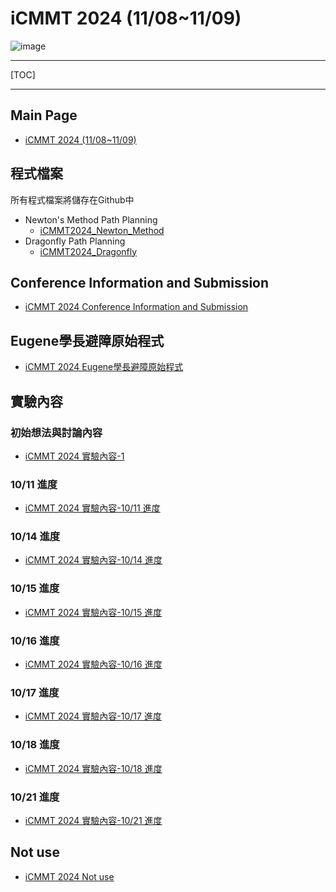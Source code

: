 # iCMMT 2024 (11/08~11/09)

![image](https://hackmd.io/_uploads/BkRZZ95pR.png)

---

[TOC]

---

## Main Page

- [iCMMT 2024 (11/08~11/09)](/_9ELT_9URsCRAgXCXS2apw)

## 程式檔案

所有程式檔案將儲存在Github中

- Newton's Method Path Planning
    - [iCMMT2024_Newton_Method](https://github.com/Jhenhenghu2001/iCMMT2024_Newton_Method)
- Dragonfly Path Planning
    - [iCMMT2024_Dragonfly](https://github.com/Jhenhenghu2001/iCMMT2024_Dragonfly)

## Conference Information and Submission

- [iCMMT 2024 Conference Information and Submission](/hzRjIlOZRQuHOI61iMjHOA)

## Eugene學長避障原始程式

- [iCMMT 2024 Eugene學長避障原始程式](/Tc7MQotWTkylUqz8GrmPuA)

## 實驗內容

### 初始想法與討論內容

- [iCMMT 2024 實驗內容-1](/itifhcc6RTSLt6qrl3XaNQ)

### 10/11 進度

- [iCMMT 2024 實驗內容-10/11 進度](/mplsnPEQTJOuBHik2QOUHw)

### 10/14 進度

- [iCMMT 2024 實驗內容-10/14 進度](/dFnqyhlGRTSX-68EtxuF1g)

### 10/15 進度

- [iCMMT 2024 實驗內容-10/15 進度](/gDY451JoRrOB50FMlhQgBg)

### 10/16 進度

- [iCMMT 2024 實驗內容-10/16 進度](/tSjlOyxIRn2YcDcFWresFg)

### 10/17 進度

- [iCMMT 2024 實驗內容-10/17 進度](/Fkg2LBZwQpOFTaYRuq4VIA)

### 10/18 進度

- [iCMMT 2024 實驗內容-10/18 進度](/YPced0bMRtSfmcKQmQAivA)

### 10/21 進度

- [iCMMT 2024 實驗內容-10/21 進度](/MBHRQRA6R-G5ZLYNCG29sQ)

## Not use

- [iCMMT 2024 Not use](/qiSrPxgPRZi3LHLHFpHaAg)